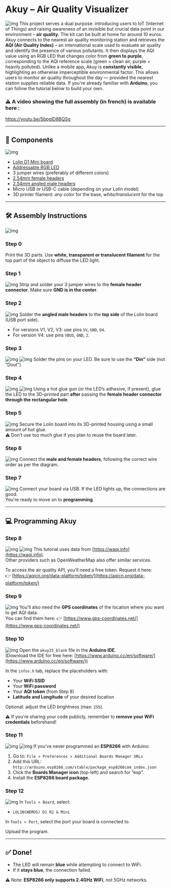# Akuy – Air Quality Visualizer

![img](/readmePics/akuy.jpg "akuy")
This project serves a dual purpose: introducing users to IoT (Internet of Things) and raising awareness of an invisible but crucial data point in our environment – **air quality**. The kit can be built at home for around 10 euros.
Akuy connects to the nearest air quality monitoring station and retrieves the **AQI (Air Quality Index)** – an international scale used to evaluate air quality and identify the presence of various pollutants. It then displays the AQI value using an RGB LED that changes color from **green to purple**, corresponding to the AQI reference scale (green = clean air, purple = heavily polluted).
Unlike a mobile app, Akuy is **constantly visible**, highlighting an otherwise imperceptible environmental factor. This allows users to monitor air quality throughout the day — provided the nearest station supplies reliable data.
If you're already familiar with **Arduino**, you can follow the tutorial below to build your own.

### ⚠️ A video showing the full assembly (in french) is available here : 
https://youtu.be/SbpglD8BQSg

---

## 🧰 Components
![img](/readmePics/01.jpg "01")
- [Lolin D1 Mini board](https://www.gotronic.fr/art-carte-wemos-d1-mini-v4-47521.htm)
- [Addressable RGB LED](https://www.gotronic.fr/art-mini-led-rgb-neopixel-ada4356-30782.htm)
- 3 jumper wires (preferably of different colors)
- [2.54mm female headers](https://www.gotronic.fr/art-connecteur-fh1x3-22729.htm)
- [2.54mm angled male headers](https://www.gotronic.fr/art-epuise-34687.htm)
- Micro USB or USB-C cable (depending on your Lolin model)
- 3D printer filament: *any color* for the base, *white/translucent* for the top

---

## 🛠️ Assembly Instructions
![img](/readmePics/akuy25.png "schema")
### Step 0
Print the 3D parts. Use **white, transparent or translucent filament** for the top part of the object to diffuse the LED light.

### Step 1
![img](/readmePics/02.jpg "02")
Strip and solder your 3 jumper wires to the **female header connector**. Make sure **GND is in the center**.

### Step 2
![img](/readmePics/03.jpg "03")
Solder the **angled male headers** to the **top side** of the Lolin board (USB port side).

- For versions V1, V2, V3: use pins `5V`, `GND`, `D4`.
- For version V4: use pins `VBUS`, `GND`, `2`.

### Step 3
![img](/readmePics/04.jpg "04")
![img](/readmePics/05.jpg "05")
Solder the pins on your LED. Be sure to use the **“Din”** side (not “Dout”).

### Step 4
![img](/readmePics/06.jpg "06")
![img](/readmePics/07.jpg "07")
Using a hot glue gun (or the LED’s adhesive, if present), glue the LED to the 3D-printed part **after** passing the **female header connector through the rectangular hole**.

### Step 5
![img](/readmePics/08.jpg "08")
Secure the Lolin board into its 3D-printed housing using a small amount of hot glue.  
⚠️ Don’t use too much glue if you plan to reuse the board later.

### Step 6
![img](/readmePics/09.jpg "09")
Connect the **male and female headers**, following the correct wire order as per the diagram.

### Step 7
![img](/readmePics/10.jpg "10")
Connect your board via USB. If the LED lights up, the connections are good.  
You're ready to move on to **programming**.

---

## 💻 Programming Akuy

### Step 8
![img](/readmePics/11.jpg "11")
![img](/readmePics/12.jpg "12")
This tutorial uses data from [https://waqi.info](https://waqi.info).  
Other providers such as OpenWeatherMap also offer similar services.

To access the air quality API, you’ll need a free token. Request it here:  
👉 [https://aqicn.org/data-platform/token/](https://aqicn.org/data-platform/token/)

### Step 9
![img](/readmePics/13.jpg "13")
You’ll also need the **GPS coordinates** of the location where you want to get AQI data.  
You can find them here: 👉 [https://www.gps-coordinates.net/](https://www.gps-coordinates.net/)

### Step 10
![img](/readmePics/14.jpg "14")
Open the `akuy25_blank` file in the **Arduino IDE**.  
(Download the IDE for free here: [https://www.arduino.cc/en/software/](https://www.arduino.cc/en/software/))

In the `infos.h` tab, replace the placeholders with:

- Your **WiFi SSID**
- Your **WiFi password**
- Your **AQI token** (from Step 8)
- **Latitude and Longitude** of your desired location

Optional: adjust the LED brightness (max: `255`).

⚠️ If you're sharing your code publicly, remember to **remove your WiFi credentials** beforehand!

### Step 11
![img](/readmePics/15.jpg "15")
![img](/readmePics/16.jpg "16")
If you’ve never programmed an **ESP8266** with Arduino:

1. Go to: `File > Preferences > Additional Boards Manager URLs`
2. Add this URL:  
   `http://arduino.esp8266.com/stable/package_esp8266com_index.json`
3. Click the **Boards Manager icon** (top-left) and search for “esp”.
4. Install the **ESP8266 board package**.

### Step 12
![img](/readmePics/17.jpg "17")
In `Tools > Board`, select:

- `LOLIN(WEMOS) D1 R2 & Mini`

In `Tools > Port`, select the port your board is connected to.

Upload the program.

---

## ✅ Done!

- The LED will remain **blue** while attempting to connect to WiFi.
- If it **stays blue**, the connection failed.

⚠️ Note: **ESP8266 only supports 2.4GHz WiFi**, not 5GHz networks.
